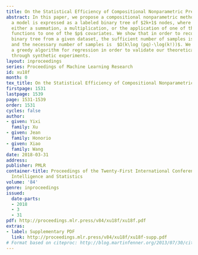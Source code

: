 ```yaml
---
title: On the Statistical Efficiency of Compositional Nonparametric Prediction
abstract: In this paper, we propose a compositional nonparametric method in which
  a model is expressed as a labeled binary tree of $2k+1$ nodes, where each node is
  either a summation, a multiplication, or the application of one of the $q$ basis
  functions to one of the $p$ covariates. We show that in order to recover a labeled
  binary tree from a given dataset, the sufficient number of samples is $O(k\log(pq)+\log(k!))$,
  and the necessary number of samples is  $Ω(k\log (pq)-\log(k!))$. We further propose
  a greedy algorithm for regression in order to validate our theoretical findings
  through synthetic experiments.
layout: inproceedings
series: Proceedings of Machine Learning Research
id: xu18f
month: 0
tex_title: On the Statistical Efficiency of Compositional Nonparametric Prediction
firstpage: 1531
lastpage: 1539
page: 1531-1539
order: 1531
cycles: false
author:
- given: Yixi
  family: Xu
- given: Jean
  family: Honorio
- given: Xiao
  family: Wang
date: 2018-03-31
address: 
publisher: PMLR
container-title: Proceedings of the Twenty-First International Conference on Artificial
  Intelligence and Statistics
volume: '84'
genre: inproceedings
issued:
  date-parts:
  - 2018
  - 3
  - 31
pdf: http://proceedings.mlr.press/v84/xu18f/xu18f.pdf
extras:
- label: Supplementary PDF
  link: http://proceedings.mlr.press/v84/xu18f/xu18f-supp.pdf
# Format based on citeproc: http://blog.martinfenner.org/2013/07/30/citeproc-yaml-for-bibliographies/
---
```


